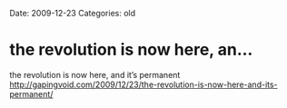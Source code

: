Date: 2009-12-23
Categories: old

# the revolution is now here, an...

the revolution is now here, and it’s permanent <a href="http://gapingvoid.com/2009/12/23/the-revolution-is-now-here-and-its-permanent/" rel="nofollow">http://gapingvoid.com/2009/12/23/the-revolution-is-now-here-and-its-permanent/</a>
